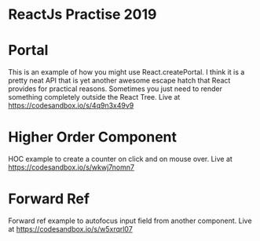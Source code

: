 # ReactJs Practise 2019
# Portal
This is an example of how you might use React.createPortal. I think it is a pretty neat API that is yet another awesome escape hatch that React provides for practical reasons. Sometimes you just need to render something completely outside the React Tree. Live at https://codesandbox.io/s/4q9n3x49v9
# Higher Order Component
HOC example to create a counter on click and on mouse over. Live at https://codesandbox.io/s/wkwj7nomn7
# Forward Ref
Forward ref example to autofocus input field from another component. Live at https://codesandbox.io/s/w5xrqrl07
